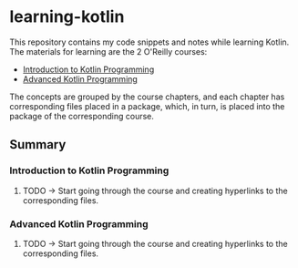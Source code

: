 # learning-kotlin

This repository contains my code snippets and notes while learning Kotlin.
The materials for learning are the 2 O'Reilly courses:

- [Introduction to Kotlin Programming](https://learning.oreilly.com/videos/introduction-to-kotlin/9781491964125/)
- [Advanced Kotlin Programming](https://learning.oreilly.com/videos/advanced-kotlin-programming/9781491964149/)

The concepts are grouped by the course chapters, and each chapter has
corresponding files placed in a package, which, in turn, is placed into the 
package of the corresponding course.

## Summary

### Introduction to Kotlin Programming

1. TODO -> Start going through the course and creating hyperlinks to the
   corresponding files.

### Advanced Kotlin Programming

1. TODO -> Start going through the course and creating hyperlinks to the
   corresponding files.

